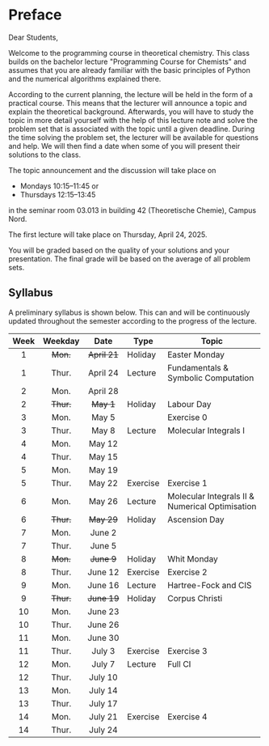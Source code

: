 # Preface

Dear Students,

Welcome to the programming course in theoretical chemistry.
This class builds on the bachelor lecture 
"Programming Course for Chemists" and assumes that you are already
familiar with the basic principles of Python and the numerical 
algorithms explained there. 

According to the current planning, the lecture will be held in
the form of a practical course. This means that the lecturer will
announce a topic and explain the theoretical background.
Afterwards, you will have to study the topic in more detail
yourself with the help of this lecture note and solve the
problem set that is associated with the topic until a given
deadline. During the time solving the problem set, the lecturer
will be available for questions and help.
We will then find a date when some of you will present 
their solutions to the class.

The topic announcement and the discussion will take place on
- Mondays 10:15&ndash;11:45 
or
- Thursdays 12:15&ndash;13:45

in the seminar room 03.013 in building 42 (Theoretische Chemie),
Campus Nord.

The first lecture will take place on Thursday, April 24, 2025.

You will be graded based on the quality of your solutions and
your presentation. The final grade will be based on the average
of all problem sets.

## Syllabus 

A preliminary syllabus is shown below. This can and will be continuously 
updated throughout the semester according to the progress of the lecture.

| Week|Weekday| Date     | Type         | Topic           |
|:---:|:-----:|:--------:|--------------|-----------------|
|  1  | ~~Mon.~~ | ~~April 21~~ | Holiday | Easter Monday |
|  1  | Thur. | April 24 | Lecture      | Fundamentals & <br> Symbolic Computation |
|  2  | Mon.  | April 28 |              |                 |
|  2  | ~~Thur.~~ | ~~May 1~~ | Holiday | Labour Day      |
|  3  | Mon.  | May 5    |              | Exercise 0      |
|  3  | Thur. | May 8    | Lecture      | Molecular Integrals I |
|  4  | Mon.  | May 12   |              |                 |
|  4  | Thur. | May 15   |              |                 |
|  5  | Mon.  | May 19   |              |                 |
|  5  | Thur. | May 22   | Exercise     | Exercise 1      |
|  6  | Mon.  | May 26   | Lecture      | Molecular Integrals II & <br> Numerical Optimisation |
|  6  | ~~Thur.~~ | ~~May 29~~ | Holiday | Ascension Day  |
|  7  | Mon.  | June 2   |              |                 |
|  7  | Thur. | June 5   |              |                 |
|  8  | ~~Mon.~~ | ~~June 9~~ | Holiday | Whit Monday     |
|  8  | Thur. | June 12  | Exercise     | Exercise 2      |
|  9  | Mon.  | June 16  | Lecture      | Hartree-Fock and CIS |
|  9  | ~~Thur.~~ | ~~June 19~~ | Holiday | Corpus Christi |
| 10  | Mon.  | June 23  |              |                 |
| 10  | Thur. | June 26  |              |                 |
| 11  | Mon.  | June 30  |              |                 |
| 11  | Thur. | July 3   | Exercise     | Exercise 3      |
| 12  | Mon.  | July 7   | Lecture      | Full CI         |
| 12  | Thur. | July 10  |              |                 |
| 13  | Mon.  | July 14  |              |                 |
| 13  | Thur. | July 17  |              |                 |
| 14  | Mon.  | July 21  | Exercise     | Exercise 4      |
| 14  | Thur. | July 24  |              |                 |

